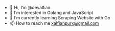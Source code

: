 - 👋 Hi, I’m @devalfian
- 👀 I’m interested in Golang and JavaScript
- 🌱 I’m currently learning Scraping Website with Go
- 📫 How to reach me xalfianpurx@gmail.com

<!---
devalfian/devalfian is a ✨ special ✨ repository because its `README.md` (this file) appears on your GitHub profile.
You can click the Preview link to take a look at your changes.
--->
